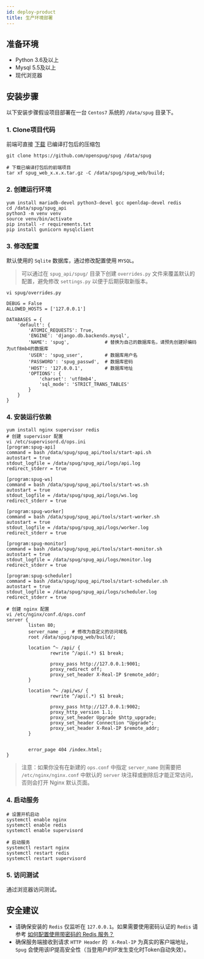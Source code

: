 ```yaml
---
id: deploy-product
title: 生产环境部署
---
```


## 准备环境

- Python 3.6及以上
- Mysql 5.5及以上
- 现代浏览器

## 安装步骤
以下安装步骤假设项目部署在一台 `Centos7` 系统的 `/data/spug` 目录下。

### 1. Clone项目代码
前端可直接 [下载](https://github.com/openspug/spug/releases) 已编译打包后的压缩包
```shell script
git clone https://github.com/openspug/spug /data/spug

# 下载已编译打包后的前端项目
tar xf spug_web_x.x.x.tar.gz -C /data/spug/spug_web/build;
```

### 2. 创建运行环境
```shell script
yum install mariadb-devel python3-devel gcc openldap-devel redis
cd /data/spug/spug_api
python3 -m venv venv
source venv/bin/activate
pip install -r requirements.txt
pip install gunicorn mysqlclient
```

### 3. 修改配置
默认使用的 `Sqlite` 数据库，通过修改配置使用 `MYSQL`。
> 可以通过在 `spug_api/spug/` 目录下创建 `overrides.py` 文件来覆盖默认的配置，避免修改 `settings.py` 以便于后期获取新版本。
```shell script
vi spug/overrides.py

DEBUG = False
ALLOWED_HOSTS = ['127.0.0.1']

DATABASES = {
    'default': {
        'ATOMIC_REQUESTS': True,
        'ENGINE': 'django.db.backends.mysql',
        'NAME': 'spug',             # 替换为自己的数据库名，请预先创建好编码为utf8mb4的数据库
        'USER': 'spug_user',        # 数据库用户名
        'PASSWORD': 'spug_passwd',  # 数据库密码
        'HOST': '127.0.0.1',        # 数据库地址
        'OPTIONS': {
            'charset': 'utf8mb4',
            'sql_mode': 'STRICT_TRANS_TABLES'
        }
    }
}
```

### 4. 安装运行依赖
```shell script
yum install nginx supervisor redis
# 创建 supervisor 配置
vi /etc/supervisord.d/ops.ini
[program:spug-api]
command = bash /data/spug/spug_api/tools/start-api.sh
autostart = true
stdout_logfile = /data/spug/spug_api/logs/api.log
redirect_stderr = true

[program:spug-ws]
command = bash /data/spug/spug_api/tools/start-ws.sh
autostart = true
stdout_logfile = /data/spug/spug_api/logs/ws.log
redirect_stderr = true

[program:spug-worker]
command = bash /data/spug/spug_api/tools/start-worker.sh
autostart = true
stdout_logfile = /data/spug/spug_api/logs/worker.log
redirect_stderr = true

[program:spug-monitor]
command = bash /data/spug/spug_api/tools/start-monitor.sh
autostart = true
stdout_logfile = /data/spug/spug_api/logs/monitor.log
redirect_stderr = true

[program:spug-scheduler]
command = bash /data/spug/spug_api/tools/start-scheduler.sh
autostart = true
stdout_logfile = /data/spug/spug_api/logs/scheduler.log
redirect_stderr = true

# 创建 nginx 配置
vi /etc/nginx/conf.d/ops.conf
server {
        listen 80;
        server_name _;  # 修改为自定义的访问域名
        root /data/spug/spug_web/build/;

        location ^~ /api/ {
                rewrite ^/api(.*) $1 break;

                proxy_pass http://127.0.0.1:9001;
                proxy_redirect off;
                proxy_set_header X-Real-IP $remote_addr;
        }

        location ^~ /api/ws/ {
                rewrite ^/api(.*) $1 break;

                proxy_pass http://127.0.0.1:9002;
                proxy_http_version 1.1;
                proxy_set_header Upgrade $http_upgrade;
                proxy_set_header Connection "Upgrade";
                proxy_set_header X-Real-IP $remote_addr;
        }


        error_page 404 /index.html;
}
```
> 注意：如果你没有在新建的 `ops.conf` 中指定 `server_name` 则需要把 `/etc/nginx/nginx.conf` 中默认的 `server` 块注释或删除后才能正常访问，
> 否则会打开 Nginx 默认页面。

### 4. 启动服务
```shell script
# 设置开机启动
systemctl enable nginx
systemctl enable redis
systemctl enable supervisord

# 启动服务
systemctl restart nginx
systemctl restart redis
systemctl restart supervisord
```

### 5. 访问测试
通过浏览器访问测试。

## 安全建议
- 请确保安装的 `Redis` 仅监听在 `127.0.0.1`。如果需要使用密码认证的 `Redis` 请参考 [如何配置使用带密码的 Redis 服务？](https://spug.dev/docs/install-error/#%E5%A6%82%E4%BD%95%E9%85%8D%E7%BD%AE%E4%BD%BF%E7%94%A8%E5%B8%A6%E5%AF%86%E7%A0%81%E7%9A%84-redis-%E6%9C%8D%E5%8A%A1%EF%BC%9F)
- 确保服务端接收到请求 `HTTP Header` 的 ` X-Real-IP` 为真实的客户端地址，`Spug` 会使用该IP提高安全性（当登用户的IP发生变化时Token自动失效）。
